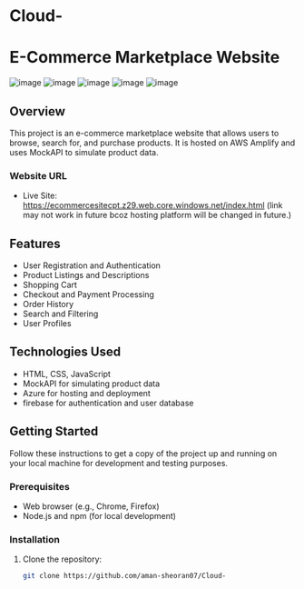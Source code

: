 # Cloud-
# E-Commerce Marketplace Website
![image](https://github.com/aman-sheoran07/Cloud-/assets/90210280/f79a4f59-2f43-4fef-9aa8-2f123ef1823e)
![image](https://github.com/aman-sheoran07/Cloud-/assets/90210280/a5ea7a67-5138-45cc-8413-7430fdb33d66)
![image](https://github.com/aman-sheoran07/Cloud-/assets/90210280/4ad6eda3-d629-431a-a8bd-ce4727b1dfc3)
![image](https://github.com/aman-sheoran07/Cloud-/assets/90210280/8aa954a8-980e-4973-97f1-0cb7f35f2d66)
![image](https://github.com/aman-sheoran07/Cloud-/assets/90210280/6f9b3429-73d6-4452-891d-f5d768febcc5)



## Overview

This project is an e-commerce marketplace website that allows users to browse, search for, and purchase products. It is hosted on AWS Amplify and uses MockAPI to simulate product data.

### Website URL

- Live Site: https://ecommercesitecpt.z29.web.core.windows.net/index.html
    (link may not work in future bcoz hosting platform will be changed in future.)
## Features

- User Registration and Authentication
- Product Listings and Descriptions
- Shopping Cart
- Checkout and Payment Processing
- Order History
- Search and Filtering
- User Profiles

## Technologies Used

- HTML, CSS, JavaScript
- MockAPI for simulating product data
- Azure for hosting and deployment
- firebase for authentication and user database

## Getting Started

Follow these instructions to get a copy of the project up and running on your local machine for development and testing purposes.

### Prerequisites

- Web browser (e.g., Chrome, Firefox)
- Node.js and npm (for local development)

### Installation

1. Clone the repository:

   ```bash
   git clone https://github.com/aman-sheoran07/Cloud-
